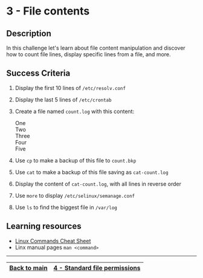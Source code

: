 #  3 - File contents

## Description

In this challenge let's learn about file content manipulation and discover how to count file lines, display specific lines from a file, and more.

## Success Criteria

1. Display the first 10 lines of `/etc/resolv.conf`
2. Display the last 5 lines of `/etc/crontab`
3. Create a file named `count.log` with this content:

    One<br>
    Two<br>
    Three<br>
    Four<br>
    Five

4. Use `cp` to make a backup of this file to `count.bkp`
5. Use `cat` to make a backup of this file saving as `cat-count.log`
6. Display the content of `cat-count.log`, with all lines in reverse order
7. Use `more` to display `/etc/selinux/semanage.conf`
8. Use `ls` to find the biggest file in `/var/log`

## Learning resources

* [Linux Commands Cheat Sheet](../resources/commands.md)
* Linx manual pages `man <command>`

---

[Back to main](../README.md)|  [4 - Standard file permissions](../challenges/lab-permissions.md)
:----- |:---- |
